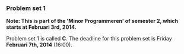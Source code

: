 ### Problem set 1

**Note: This is part of the 'Minor Programmeren' of semester 2, which starts at
Februari 3rd, 2014.**

Problem set 1 is called **C**.
The deadline for this problem set is Friday **Februari 7th, 2014** (16:00).